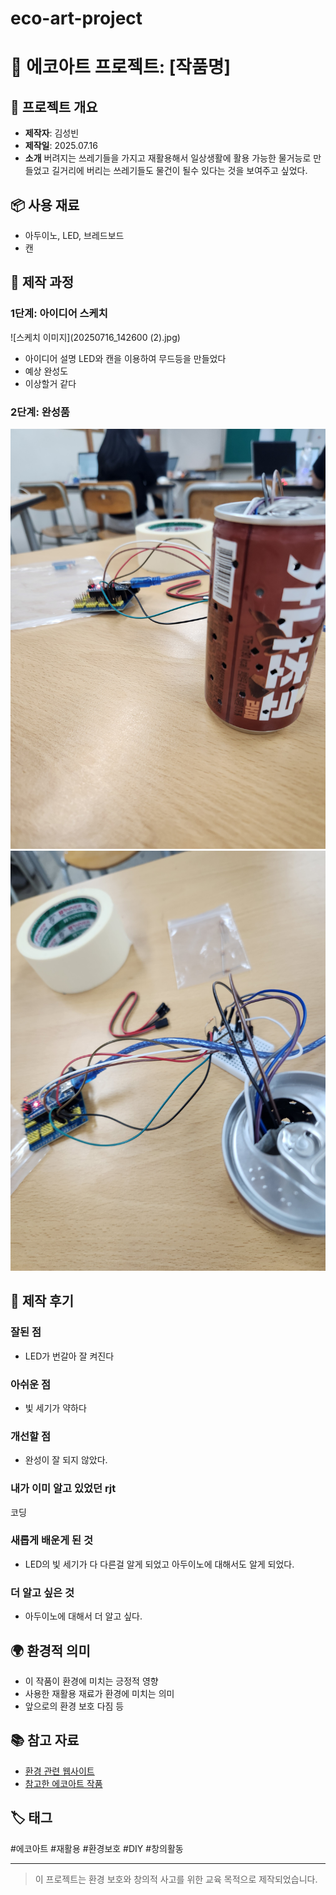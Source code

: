 # eco-art-project
# 🌱 에코아트 프로젝트: [작품명]

## 📖 프로젝트 개요
- **제작자**: 김성빈
- **제작일**: 2025.07.16
- **소개**
  버려지는 쓰레기들을 가지고 재활용해서 일상생활에 활용 가능한 물거능로 만들었고 길거리에 버리는 쓰레기들도 물건이 될수 있다는 것을 보여주고 싶었다.


## 📦 사용 재료
- 아두이노, LED, 브레드보드
- 캔

## 🔧 제작 과정

### 1단계: 아이디어 스케치
![스케치 이미지](20250716_142600 (2).jpg)
- 아이디어 설명
LED와 캔을 이용하여 무드등을 만들었다
- 예상 완성도
- 이상할거 같다

### 2단계: 완성품
![완성품 1](20250716_140831.jpg)
![완성품 1](20250716_140834.jpg)
## 💭 제작 후기
### 잘된 점
- LED가 번갈아 잘 켜진다

### 아쉬운 점
- 빛 세기가 약하다

### 개선할 점
- 완성이 잘 되지 않았다.

### 내가 이미 알고 있었던 rjt
 코딩

### 새롭게 배운게 된 것
- LED의 빛 세기가 다 다른걸 알게 되었고 아두이노에 대해서도 알게 되었다.

### 더 알고 싶은 것
- 아두이노에 대해서 더 알고 싶다.

## 🌍 환경적 의미
- 이 작품이 환경에 미치는 긍정적 영향
- 사용한 재활용 재료가 환경에 미치는 의미
- 앞으로의 환경 보호 다짐 등

## 📚 참고 자료
- [환경 관련 웹사이트](링크)
- [참고한 에코아트 작품](링크)

## 🏷️ 태그
#에코아트 #재활용 #환경보호 #DIY #창의활동

---

> 이 프로젝트는 환경 보호와 창의적 사고를 위한 교육 목적으로 제작되었습니다.
